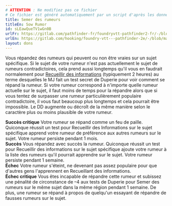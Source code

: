 ```yaml
---
# ATTENTION : Ne modifiez pas ce fichier
# Ce fichier est généré automatiquement par un script d'après les données du module Foundry VTT officiel et de sa traduction
title: Semer des rumeurs
titleEn: Sow Rumor
id: sLEawQueTV1wGn0B
urlFr: https://gitlab.com/pathfinder-fr/foundryvtt-pathfinder2-fr/-/blob/master/data/feats/sLEawQueTV1wGn0B.htm
urlEn: https://gitlab.com/hooking/foundry-vtt---pathfinder-2e/-/blob/master/packs/data/feats.db/sow-rumor.json
layout: dons
---
```

Vous répandez des rumeurs qui peuvent ou non être vraies sur un sujet spécifique. Si le sujet de votre rumeur n'est pas actuellement le sujet de rumeurs contradictoires, cela prend aussi longtemps qu'il vous en faudrait normalement pour [Recueillir des informations](../actions/recueillir-des-informations.md) (typiquement 2 heures) au terme desquelles le MJ fait un test secret de Duperie pour voir comment se répand la rumeur. Si votre rumeur correspond à n'importe quelle rumeur actuelle sur le sujet, il faut moins de temps pour la répandre alors que si vous tentez de surpasser une rumeur particulièrement populaire  contradictoire, il vous faut beaucoup plus longtemps et cela pourrait être impossible. Le DD augmente ou décroît de la même manière selon le caractère plus ou moins plausible de votre rumeur.  
  
**Succès critique** Votre rumeur se répand comme un feu de paille. Quiconque réussit un test pour Recueillir des Informations sur le sujet spécifique apprend votre rumeur de préférence aux autres rumeurs sur le sujet. Votre rumeur persiste pendant 1 mois.  
**Succès** Vous répandez avec succès la rumeur. Quiconque réussit un test pour Recueillir des informations sur le sujet spécifique ajoute votre rumeur à la liste des rumeurs qu'il pourrait apprendre sur le sujet. Votre rumeur persiste pendant 1 semaine.  
**Échec** Votre rumeur s'éteint, ne devenant pas assez populaire pour que d'autres gens l'apprennent en Recueillant des informations.  
**Échec critique** Vous êtes incapable de répandre cette rumeur et subissez une pénalité de circonstance de –4 aux tests de Duperie pour Semer des rumeurs sur le même sujet dans la même région pendant 1 semaine. De plus, une rumeur se répand à propos de quelqu'un essayant de répandre de fausses rumeurs sur le sujet.
